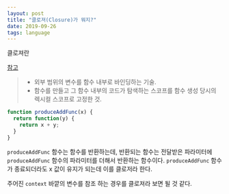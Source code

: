 ```yaml
---
layout: post
title: "클로져(Closure)가 뭐지?"
date: 2019-09-26
tags: language
---
```


클로져란

[참고](https://futurecreator.github.io/2018/08/09/java-lambda-and-closure/)

> - 외부 범위의 변수를 함수 내부로 바인딩하는 기술.
> - 함수를 만들고 그 함수 내부의 코드가 탐색하는 스코프를 함수 생성 당시의 렉시컬 스코프로 고정한 것.

``` javascript
function produceAddFunc(x) {
  return function(y) {
    return x + y;
  }
}
```

`produceAddFunc` 함수는 함수를 반환하는데, 반환되는 함수는 전달받은 파라미터에 `produceAddFunc` 함수의 파라미터를 더해서 반환하는 함수이다.
`produceAddFunc` 함수가 종료되더라도 x 값이 유지가 되는데 이를 클로저라 한다.

주어진 `context` 바깥의 변수를 참조 하는 경우를 클로져라 보면 될 것 같다.
